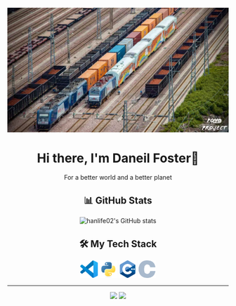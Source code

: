 <div align="center">

![conanai.png](https://github.com/DFSCE09/DFSCE09/blob/main/%E5%BE%AE%E4%BF%A1%E5%9B%BE%E7%89%87_20250207200306.jpg)
  
  # Hi there, I'm Daneil Foster👋 <br>
  For a better world and a better planet
## 📊 GitHub Stats

![hanlife02's GitHub stats](https://github-readme-stats.vercel.app/api?username=DFSCE09&show_icons=true&theme=blueberry)


  
## 🛠️ My Tech Stack

<div align="center">
  <!-- Visual Studio Code -->
  <img src="https://raw.githubusercontent.com/devicons/devicon/master/icons/vscode/vscode-original.svg" alt="VS Code" width="40" height="40"/>
  <!-- Python -->
  <img src="https://raw.githubusercontent.com/devicons/devicon/master/icons/python/python-original.svg" alt="Python" width="40" height="40"/>
  <!-- C++ -->
  <img src="https://raw.githubusercontent.com/devicons/devicon/master/icons/cplusplus/cplusplus-original.svg" alt="C++" width="40" height="40"/>
  <!-- C -->
  <img src="https://raw.githubusercontent.com/devicons/devicon/master/icons/c/c-original.svg" alt="C" width="40" height="40"/>


 
---

<div align="center">
<p align="center">
  <img src="https://github-readme-stats.vercel.app/api/top-langs/?username=DFSCE09&layout=compact&theme=tokyonight&hide_border=true" width="41%">
  <img src="https://github-readme-stats.vercel.app/api?username=DFSCE09&show_icons=true&theme=tokyonight&hide_border=true&count_private=true" width="54%">
</p>
</div>
<div align="center">


</div>

<div align="center">


